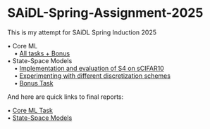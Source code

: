 # SAiDL-Spring-Assignment-2025
This is my attempt for SAiDL Spring Induction 2025

• Core ML    
&nbsp;&nbsp;&nbsp;&nbsp;• [All tasks + Bonus](Core-ML/main.ipynb)    
• State-Space Models    
&nbsp;&nbsp;&nbsp;&nbsp;• [Implementation and evaluation of S4 on sCIFAR10](State-Space-Models/s4_scifar10_2.ipynb)  
&nbsp;&nbsp;&nbsp;&nbsp;• [Experimenting with different discretization schemes](State-Space-Models/s4_scifar10_3.ipynb)  
&nbsp;&nbsp;&nbsp;&nbsp;• [Bonus Task]()    

And here are quick links to final reports:

• [Core ML Task]()  
• [State-Space Models]()
